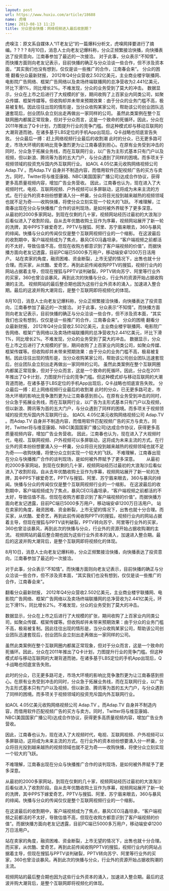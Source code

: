 ```yaml
---
layout: post
url: https://www.huxiu.com/article/18688
name: 虎嗅
time: 2013-08-13 11:23
title: 分众密会快播：网络视频进入最后收割期？
---
```

虎嗅注：原文系自媒体人“IT老友记”的一篇爆料分析文，虎嗅网择要进行了摘编。? ? ? ? 8月10日，消息人士向老友记爆料称，分众正频繁接洽快播，向快播表达了投资意向，江南春参加了最近的一次接洽。 对于此事，分众表示“不知情”。而快播方面则向老友记表示，目前快播的确正与分众洽谈一些合作，但不涉及资本面，“其实我们也没有想到，仅仅是谈一些推广的合作，江南春会来”。 分众的困境 翻看分众最新财报， 2012年Q4分众营收2.502亿美元，主业商业楼宇联播网、电影院广告网络、框架广告网络以及卖场终端联播网的总净营收为2.441亿美元，环比下滑1%，同比增长2%。不难发现，分众的业务受到了莫大的冲击。 数据显示，分众在上市之后进行了大规模的扩张，期间收购了上百家业内同类公司，如聚众传媒、框架传媒等。但收购却并未带来预期效果：由于分众的业务门槛不高，极易被复制。因此往往出现的情形是，当分众收购某家公司，帮助该公司创业团队迅速套现后，创业团队会立刻出走再做出一家同样的公司。 虽然此类案例在整个互联网圈内都属正常现象，但对于分众而言，这是一个致命的死循环。因此，分众在2011年推出了Q卡计划，力图提升行业的竞争门槛。但这种模式却与移动互联网的大潮背道而驰，在诸多基于LBS定位的手机App出现后，Q卡战略也彻底宣告失败。 分众最后一搏：赶上网络视频行业最后的收割潮 此时的分众，已无更多路可走，市场大环境的影响比竞争激烈更为让江南春感到担心。在原有业务受到冲击的同时，分众急于拓展业务线，而在互联网行业，以广告为主形式基本只有门户以及视频，但以新浪、腾讯等为首的五大门户，与分众遇到了同样的困境。而多项关于视频领域的投资充斥国内外互联网行业。 如AOL 4.05亿美元收购网络视频公司 Adap.TV 。而Adap.TV 自身并不制造内容，而借用软件匹配视频广告的买方与卖方。同时，Twitter将与维亚康姆、NBC(美国国家广播公司)达成合作协议，获得更多高质量视频内容，增加广告业务营收。 因此，江南春也认为，现在进入了大视频时代，电视、互联网视频、户外视频可以多屏联动，这将成为未来主流的方式。在行业外的资本纷纷想要涌入分一杯羹，分众将目光投到越来越热的视频领域也就不足为奇——收购快播，将使分众立刻实现一个较大的飞跃。 不难理解，江南春出现在分众与快播推广合作的谈判现场，是如何被外界赋予了更多深意。　 　 从最初的2000多家网站，到现在仅剩的几十家，视频网站经历过最初的大浪淘沙后看似进入了收割阶段。自从去年优酷收购土豆作为序幕，视频网站展开了新一轮的洗牌，其中PPS下嫁爱奇艺，PPTV与搜狐、阿里、苏宁眉来眼去，360与暴风的绯闻。快播与分众的传闻仅仅是整个互联网视频行业的一个缩影。 在这波最后的收割期中，客户端视频成为了焦点，暴风CEO冯鑫坦承，“客户端视频之前都活的不太好，导致估值不高，但现在收购方都意识到了客户端视频的价值”。而据快播方面向老友记透露，目前PC端已5000多万用户，移动端安卓1200万日活用户。 站在卖家的角度，融资困难、资金断裂，上市无望的情况下，出售也就十分合理。而买家，从优酷、爱奇艺，再到此前传闻收购PPTV的搜狐，视频行业内的网站占据着主导，但现在搜狐与PPTV谈判破裂，PPTV转向苏宁、阿里等行业外的买家，360也曾洽谈暴风，再到此次的快播与分众，行业外的资源开始占据收购潮的主流。 视频网站的最后整合期也因为这些行业外资本的涌入，加速进入整合期。最后的这波并购大潮背后，是整个互联网即将视频化的体现。

8月10日，消息人士向老友记爆料称，分众正频繁接洽快播，向快播表达了投资意向，江南春参加了最近的一次接洽。 对于此事，分众表示“不知情”。而快播方面则向老友记表示，目前快播的确正与分众洽谈一些合作，但不涉及资本面，“其实我们也没有想到，仅仅是谈一些推广的合作，江南春会来”。 分众的困境 翻看分众最新财报， 2012年Q4分众营收2.502亿美元，主业商业楼宇联播网、电影院广告网络、框架广告网络以及卖场终端联播网的总净营收为2.441亿美元，环比下滑1%，同比增长2%。不难发现，分众的业务受到了莫大的冲击。 数据显示，分众在上市之后进行了大规模的扩张，期间收购了上百家业内同类公司，如聚众传媒、框架传媒等。但收购却并未带来预期效果：由于分众的业务门槛不高，极易被复制。因此往往出现的情形是，当分众收购某家公司，帮助该公司创业团队迅速套现后，创业团队会立刻出走再做出一家同样的公司。 虽然此类案例在整个互联网圈内都属正常现象，但对于分众而言，这是一个致命的死循环。因此，分众在2011年推出了Q卡计划，力图提升行业的竞争门槛。但这种模式却与移动互联网的大潮背道而驰，在诸多基于LBS定位的手机App出现后，Q卡战略也彻底宣告失败。 分众最后一搏：赶上网络视频行业最后的收割潮 此时的分众，已无更多路可走，市场大环境的影响比竞争激烈更为让江南春感到担心。在原有业务受到冲击的同时，分众急于拓展业务线，而在互联网行业，以广告为主形式基本只有门户以及视频，但以新浪、腾讯等为首的五大门户，与分众遇到了同样的困境。而多项关于视频领域的投资充斥国内外互联网行业。 如AOL 4.05亿美元收购网络视频公司 Adap.TV 。而Adap.TV 自身并不制造内容，而借用软件匹配视频广告的买方与卖方。同时，Twitter将与维亚康姆、NBC(美国国家广播公司)达成合作协议，获得更多高质量视频内容，增加广告业务营收。 因此，江南春也认为，现在进入了大视频时代，电视、互联网视频、户外视频可以多屏联动，这将成为未来主流的方式。在行业外的资本纷纷想要涌入分一杯羹，分众将目光投到越来越热的视频领域也就不足为奇——收购快播，将使分众立刻实现一个较大的飞跃。 不难理解，江南春出现在分众与快播推广合作的谈判现场，是如何被外界赋予了更多深意。　 　 从最初的2000多家网站，到现在仅剩的几十家，视频网站经历过最初的大浪淘沙后看似进入了收割阶段。自从去年优酷收购土豆作为序幕，视频网站展开了新一轮的洗牌，其中PPS下嫁爱奇艺，PPTV与搜狐、阿里、苏宁眉来眼去，360与暴风的绯闻。快播与分众的传闻仅仅是整个互联网视频行业的一个缩影。 在这波最后的收割期中，客户端视频成为了焦点，暴风CEO冯鑫坦承，“客户端视频之前都活的不太好，导致估值不高，但现在收购方都意识到了客户端视频的价值”。而据快播方面向老友记透露，目前PC端已5000多万用户，移动端安卓1200万日活用户。 站在卖家的角度，融资困难、资金断裂，上市无望的情况下，出售也就十分合理。而买家，从优酷、爱奇艺，再到此前传闻收购PPTV的搜狐，视频行业内的网站占据着主导，但现在搜狐与PPTV谈判破裂，PPTV转向苏宁、阿里等行业外的买家，360也曾洽谈暴风，再到此次的快播与分众，行业外的资源开始占据收购潮的主流。 视频网站的最后整合期也因为这些行业外资本的涌入，加速进入整合期。最后的这波并购大潮背后，是整个互联网即将视频化的体现。

8月10日，消息人士向老友记爆料称，分众正频繁接洽快播，向快播表达了投资意向，江南春参加了最近的一次接洽。

对于此事，分众表示“不知情”。而快播方面则向老友记表示，目前快播的确正与分众洽谈一些合作，但不涉及资本面，“其实我们也没有想到，仅仅是谈一些推广的合作，江南春会来”。

翻看分众最新财报， 2012年Q4分众营收2.502亿美元，主业商业楼宇联播网、电影院广告网络、框架广告网络以及卖场终端联播网的总净营收为2.441亿美元，环比下滑1%，同比增长2%。不难发现，分众的业务受到了莫大的冲击。

数据显示，分众在上市之后进行了大规模的扩张，期间收购了上百家业内同类公司，如聚众传媒、框架传媒等。但收购却并未带来预期效果：由于分众的业务门槛不高，极易被复制。因此往往出现的情形是，当分众收购某家公司，帮助该公司创业团队迅速套现后，创业团队会立刻出走再做出一家同样的公司。

虽然此类案例在整个互联网圈内都属正常现象，但对于分众而言，这是一个致命的死循环。因此，分众在2011年推出了Q卡计划，力图提升行业的竞争门槛。但这种模式却与移动互联网的大潮背道而驰，在诸多基于LBS定位的手机App出现后，Q卡战略也彻底宣告失败。

此时的分众，已无更多路可走，市场大环境的影响比竞争激烈更为让江南春感到担心。在原有业务受到冲击的同时，分众急于拓展业务线，而在互联网行业，以广告为主形式基本只有门户以及视频，但以新浪、腾讯等为首的五大门户，与分众遇到了同样的困境。而多项关于视频领域的投资充斥国内外互联网行业。

如AOL 4.05亿美元收购网络视频公司 Adap.TV 。而Adap.TV 自身并不制造内容，而借用软件匹配视频广告的买方与卖方。同时，Twitter将与维亚康姆、NBC(美国国家广播公司)达成合作协议，获得更多高质量视频内容，增加广告业务营收。

因此，江南春也认为，现在进入了大视频时代，电视、互联网视频、户外视频可以多屏联动，这将成为未来主流的方式。在行业外的资本纷纷想要涌入分一杯羹，分众将目光投到越来越热的视频领域也就不足为奇——收购快播，将使分众立刻实现一个较大的飞跃。

不难理解，江南春出现在分众与快播推广合作的谈判现场，是如何被外界赋予了更多深意。　

从最初的2000多家网站，到现在仅剩的几十家，视频网站经历过最初的大浪淘沙后看似进入了收割阶段。自从去年优酷收购土豆作为序幕，视频网站展开了新一轮的洗牌，其中PPS下嫁爱奇艺，PPTV与搜狐、阿里、苏宁眉来眼去，360与暴风的绯闻。快播与分众的传闻仅仅是整个互联网视频行业的一个缩影。

在这波最后的收割期中，客户端视频成为了焦点，暴风CEO冯鑫坦承，“客户端视频之前都活的不太好，导致估值不高，但现在收购方都意识到了客户端视频的价值”。而据快播方面向老友记透露，目前PC端已5000多万用户，移动端安卓1200万日活用户。

站在卖家的角度，融资困难、资金断裂，上市无望的情况下，出售也就十分合理。而买家，从优酷、爱奇艺，再到此前传闻收购PPTV的搜狐，视频行业内的网站占据着主导，但现在搜狐与PPTV谈判破裂，PPTV转向苏宁、阿里等行业外的买家，360也曾洽谈暴风，再到此次的快播与分众，行业外的资源开始占据收购潮的主流。

视频网站的最后整合期也因为这些行业外资本的涌入，加速进入整合期。最后的这波并购大潮背后，是整个互联网即将视频化的体现。

